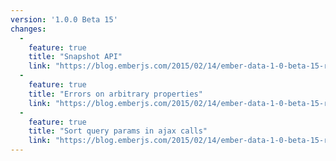 ```yaml
---
version: '1.0.0 Beta 15'
changes:
  -
    feature: true
    title: "Snapshot API"
    link: "https://blog.emberjs.com/2015/02/14/ember-data-1-0-beta-15-released.html"
  -
    feature: true
    title: "Errors on arbitrary properties"
    link: "https://blog.emberjs.com/2015/02/14/ember-data-1-0-beta-15-released.html"
  -
    feature: true
    title: "Sort query params in ajax calls"
    link: "https://blog.emberjs.com/2015/02/14/ember-data-1-0-beta-15-released.html"
---
```

